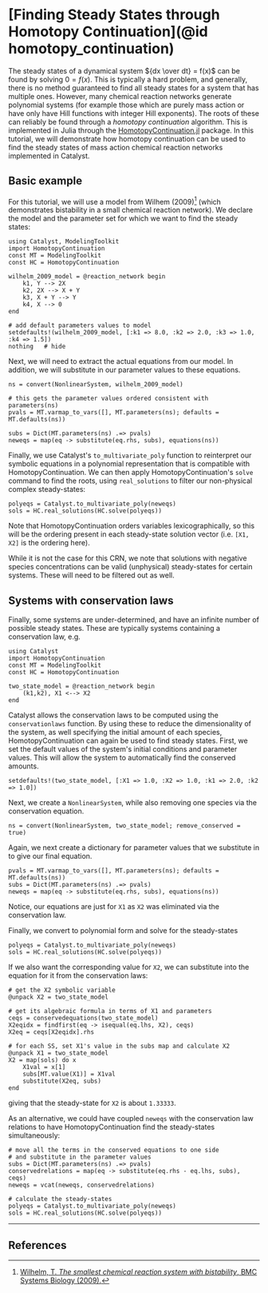 # [Finding Steady States through Homotopy Continuation](@id homotopy_continuation)

The steady states of a dynamical system ${dx \over dt} = f(x)$ can be found by
solving $0 = f(x)$. This is typically a hard problem, and generally, there is no
method guaranteed to find all steady states for a system that has multiple ones.
However, many chemical reaction networks generate polynomial systems (for
example those which are purely mass action or have only have Hill functions with
integer Hill exponents). The roots of these can reliably be found through a
*homotopy continuation* algorithm. This is implemented in Julia through the
[HomotopyContinuation.jl](https://www.juliahomotopycontinuation.org/) package.
In this tutorial, we will demonstrate how homotopy continuation can be used to
find the steady states of mass action chemical reaction networks implemented in
Catalyst.

## Basic example
For this tutorial, we will use a model from Wilhem (2009)[^1] (which
demonstrates bistability in a small chemical reaction network). We declare the
model and the parameter set for which we want to find the steady states:
```@example hc1
using Catalyst, ModelingToolkit
import HomotopyContinuation
const MT = ModelingToolkit
const HC = HomotopyContinuation

wilhelm_2009_model = @reaction_network begin
    k1, Y --> 2X
    k2, 2X --> X + Y
    k3, X + Y --> Y
    k4, X --> 0
end

# add default parameters values to model
setdefaults!(wilhelm_2009_model, [:k1 => 8.0, :k2 => 2.0, :k3 => 1.0, :k4 => 1.5])
nothing   # hide
```
Next, we will need to extract the actual equations from our model. In addition,
we will substitute in our parameter values to these equations.
```@example hc1
ns = convert(NonlinearSystem, wilhelm_2009_model)

# this gets the parameter values ordered consistent with parameters(ns)
pvals = MT.varmap_to_vars([], MT.parameters(ns); defaults = MT.defaults(ns))

subs = Dict(MT.parameters(ns) .=> pvals)
neweqs = map(eq -> substitute(eq.rhs, subs), equations(ns))
```
Finally, we use Catalyst's `to_multivariate_poly` function to reinterpret our
symbolic equations in a polynomial representation that is compatible with
HomotopyContinuation. We can then apply HomotopyContinuation's `solve` command
to find the roots, using `real_solutions` to filter our non-physical complex
steady-states:
```@example hc1
polyeqs = Catalyst.to_multivariate_poly(neweqs)
sols = HC.real_solutions(HC.solve(polyeqs))
```
Note that HomotopyContinuation orders variables lexicographically, so this will
be the ordering present in each steady-state solution vector (i.e. `[X1, X2]` is
the ordering here).

While it is not the case for this CRN, we note that solutions with negative
species concentrations can be valid (unphysical) steady-states for certain
systems. These will need to be filtered out as well.

## Systems with conservation laws
Finally, some systems are under-determined, and have an infinite number of
possible steady states. These are typically systems containing a conservation
law, e.g.
```@example hc3
using Catalyst
import HomotopyContinuation
const MT = ModelingToolkit
const HC = HomotopyContinuation

two_state_model = @reaction_network begin
    (k1,k2), X1 <--> X2
end
```
Catalyst allows the conservation laws to be computed using the
`conservationlaws` function. By using these to reduce the dimensionality of the
system, as well specifying the initial amount of each species,
HomotopyContinuation can again be used to find steady states. First, we set the
default values of the system's initial conditions and parameter values. This
will allow the system to automatically find the conserved amounts.
```@example hc3
setdefaults!(two_state_model, [:X1 => 1.0, :X2 => 1.0, :k1 => 2.0, :k2 => 1.0])
```
Next, we create a `NonlinearSystem`, while also removing one species via the
conservation equation.
```@example hc3
ns = convert(NonlinearSystem, two_state_model; remove_conserved = true)
```
Again, we next create a dictionary for parameter values that we substitute in to
give our final equation.
```@example hc3
pvals = MT.varmap_to_vars([], MT.parameters(ns); defaults = MT.defaults(ns))
subs = Dict(MT.parameters(ns) .=> pvals)
neweqs = map(eq -> substitute(eq.rhs, subs), equations(ns))
```
Notice, our equations are just for `X1` as `X2` was eliminated via the conservation law.

Finally, we convert to polynomial form and solve for the steady-states
```@example hc3
polyeqs = Catalyst.to_multivariate_poly(neweqs)
sols = HC.real_solutions(HC.solve(polyeqs))
```

If we also want the corresponding value for `X2`, we can substitute
into the equation for it from the conservation laws:
```@example hc3
# get the X2 symbolic variable
@unpack X2 = two_state_model

# get its algebraic formula in terms of X1 and parameters
ceqs = conservedequations(two_state_model)
X2eqidx = findfirst(eq -> isequal(eq.lhs, X2), ceqs)
X2eq = ceqs[X2eqidx].rhs

# for each SS, set X1's value in the subs map and calculate X2
@unpack X1 = two_state_model
X2 = map(sols) do x
    X1val = x[1]
    subs[MT.value(X1)] = X1val
    substitute(X2eq, subs)
end
```
giving that the steady-state for `X2` is about `1.33333`.

As an alternative, we could have coupled `neweqs` with the conservation law
relations to have HomotopyContinuation find the steady-states simultaneously:
```@example hc3
# move all the terms in the conserved equations to one side
# and substitute in the parameter values
subs = Dict(MT.parameters(ns) .=> pvals)
conservedrelations = map(eq -> substitute(eq.rhs - eq.lhs, subs), ceqs)
neweqs = vcat(neweqs, conservedrelations)

# calculate the steady-states
polyeqs = Catalyst.to_multivariate_poly(neweqs)
sols = HC.real_solutions(HC.solve(polyeqs))
```
---
## References
[^1]: [Wilhelm, T. *The smallest chemical reaction system with bistability*, BMC Systems Biology (2009).](https://bmcsystbiol.biomedcentral.com/articles/10.1186/1752-050Wilhelm-3-90)
